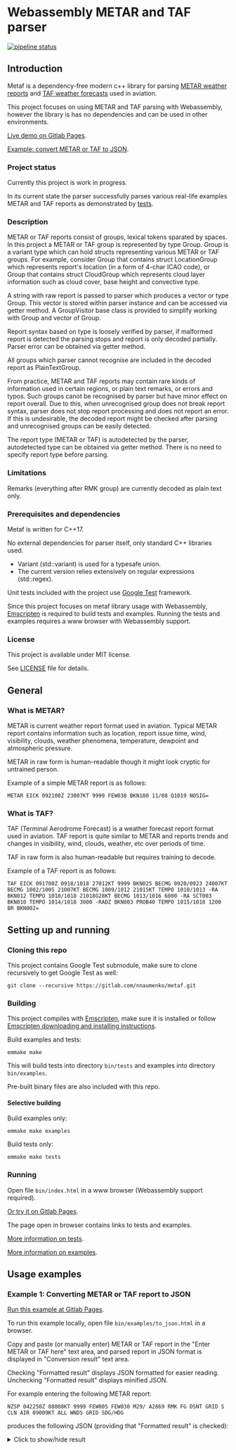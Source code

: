 # Webassembly METAR and TAF parser

[![pipeline status](https://gitlab.com/nnaumenko/metaf/badges/master/pipeline.svg)](https://gitlab.com/nnaumenko/metaf/commits/master)

## Introduction

Metaf is a dependency-free modern c++ library for parsing [METAR weather reports](https://en.wikipedia.org/wiki/METAR) and [TAF weather forecasts](https://en.wikipedia.org/wiki/Terminal_aerodrome_forecast) used in aviation.

This project focuses on using METAR and TAF parsing with Webassembly, however the library is has no dependencies and can be used in other environments.

[Live demo on Gitlab Pages](https://nnaumenko.gitlab.io/metaf/).

[Example: convert METAR or TAF to JSON](https://nnaumenko.gitlab.io/metaf/examples/to_json.html).

### Project status

Currently this project is work in progress.

In its current state the parser successfully parses various real-life examples METAR and TAF reports as demonstrated by [tests](blob/master/test/readme.md).

### Description

METAR or TAF reports consist of groups, lexical tokens sparated by spaces. In this project a METAR or TAF group is represented by type Group. Group is a variant type which can hold structs representing various METAR or TAF groups. For example, consider Group that contains struct LocationGroup which represents report's location (in a form of 4-char ICAO code), or Group that contains struct CloudGroup which represents cloud layer information such as cloud cover, base height and convective type.

A string with raw report is passed to parser which produces a vector or type Group. This vector is stored within parser instance and can be accessed via getter method. A GroupVisitor base class is provided to simplify working with Group and vector of Group.

Report syntax based on type is loosely verified by parser, if malformed report is detected the parsing stops and report is only decoded partially. Parser error can be obtained via getter method.

All groups which parser cannot recognise are included in the decoded report as PlainTextGroup. 

From practice, METAR and TAF reports may contain rare kinds of information used in certain regions, or plain text remarks, or errors and typos. Such groups canot be recognised by parser but have minor effect on report overall. Due to this, when unrecognised group does not break report syntax, parser does not stop report processing and does not report an error. If this is undesirable, the decoded report might be checked after parsing and unrecognised groups can be easily detected.

The report type (METAR or TAF) is autodetected by the parser, autodetected type can be obtained via getter method. There is no need to specify report type before parsing.

### Limitations

Remarks (everything after RMK group) are currently decoded as plain text only.

### Prerequisites and dependencies

Metaf is written for C++17.

No external dependencies for parser itself, only standard C++ libraries used. 

* Variant (std::variant) is used for a typesafe union. 
* The current version relies extensively on regular expressions (std::regex).

Unit tests included with the project use [Google Test](https://github.com/abseil/googletest) framework.

Since this project focuses on metaf library usage with Webassembly, [Emscripten](emscripten.org) is required to build tests and examples. Running the tests and examples requires a www browser with Webassembly support.

### License

This project is available under MIT license.

See [LICENSE](blob/master/LICENSE) file for details.

## General

### What is METAR?

METAR is current weather report format used in aviation. Typical METAR report contains information such as location, report issue time, wind, visibility, clouds, weather phenomena, temperature, dewpoint and atmospheric pressure.

METAR in raw form is human-readable though it might look cryptic for untrained person.

Example of a simple METAR report is as follows: 

    METAR EICK 092100Z 23007KT 9999 FEW038 BKN180 11/08 Q1019 NOSIG=

### What is TAF?

TAF (Terminal Aerodrome Forecast) is a weather forecast report format used in aviation. TAF report is quite similar to METAR and reports trends and changes in visibility, wind, clouds, weather, etc over periods of time.

TAF in raw form is also human-readable but requires training to decode.

Example of a TAF report is as follows:

    TAF EICK 091700Z 0918/1018 27012KT 9999 BKN025 BECMG 0920/0923 24007KT BECMG 1002/1005 21007KT BECMG 1009/1012 21015KT TEMPO 1010/1013 -RA BKN012 TEMPO 1010/1018 21018G28KT BECMG 1013/1016 6000 -RA SCT003 BKN010 TEMPO 1014/1018 3000 -RADZ BKN003 PROB40 TEMPO 1015/1018 1200 BR BKN002=

## Setting up and running

### Cloning this repo

This project contains Google Test submodule, make sure to clone recursively to get Google Test as well:

    git clone --recursive https://gitlab.com/nnaumenko/metaf.git

### Building

This project compiles with [Emscripten](emscripten.org), make sure it is installed or follow [Emscripten downloading and installing instructions](https://kripken.github.io/emscripten-site/docs/getting_started/downloads.html#sdk-download-and-install).

Build examples and tests:

    emmake make

This will build tests into directory `bin/tests` and examples into directory `bin/examples`.

Pre-built binary files are also included with this repo.

#### Selective building

Build examples only:

    emmake make examples

Build tests only:

    emmake make tests

### Running

Open file `bin/index.html` in a www browser (Webassembly support required). 

[Or try it on Gitlab Pages](https://nnaumenko.gitlab.io/metaf/).

The page open in browser contains links to tests and examples.

[More information on tests](tree/master/test).

[More information on examples](tree/master/examples).

## Usage examples

### Example 1: Converting METAR or TAF report to JSON

[Run this example at Gitlab Pages](https://nnaumenko.gitlab.io/metaf/examples/to_json.html).

To run this example locally, open file `bin/examples/to_json.html` in a browser.

Copy and paste (or manually enter) METAR or TAF report in the "Enter METAR or TAF here" text area, and parsed report in JSON format is displayed in "Conversion result" text area. 

Checking "Formatted result" displays JSON formatted for easier reading. Unchecking "Formatted result" displays minified JSON.

For example entering the following METAR report: 

    NZSP 042250Z 08008KT 9999 FEW005 FEW030 M29/ A2869 RMK FG DSNT GRID S CLN AIR 09009KT ALL WNDS GRID SDG/HDG
 
produces the following JSON (providing that "Formatted result" is checked):

<details>
    <summary>Click to show/hide result</summary>
    <pre>
        <code>
{
  "kind": "metaf",
  "report": {
    "type": "METAR",
    "partial": false,
    "icaoLocation": "NZSP",
    "reportReleaseDay": 4,
    "reportReleaseTime": "22:50",
    "wind": {
      "direction": 80,
      "cardinalDirection": "east",
      "speed": 8,
      "speedUnit": "knots"
    },
    "visibility": [
      {
        "visibility": 9999,
        "visibilityUnit": "meters"
      }
    ],
    "cloudLayers": [
      {
        "amount": "few",
        "convectiveType": null,
        "baseHeight": 500,
        "heightUnit": "feet"
      },
      {
        "amount": "few",
        "convectiveType": null,
        "baseHeight": 3000,
        "heightUnit": "feet"
      }
    ],
    "airTemperature": -29,
    "temperatureUnit": "centigrade",
    "atmosphericPressure": 28,
    "atmosphericPressureUnit": "inHg",
    "remarks": {
      "plainText0": "FG",
      "plainText1": "DSNT",
      "plainText2": "GRID",
      "plainText3": "S",
      "plainText4": "CLN",
      "plainText5": "AIR",
      "plainText6": "09009KT",
      "plainText7": "ALL",
      "plainText8": "WNDS",
      "plainText9": "GRID",
      "plainText10": "SDG/HDG"
    }
  }
} 
        </code>
    </pre>
</details>

